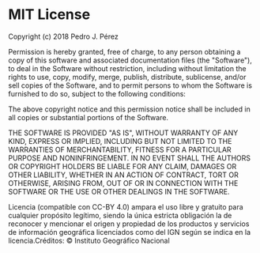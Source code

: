 # MIT License

Copyright (c) 2018 Pedro J. Pérez

Permission is hereby granted, free of charge, to any person obtaining a copy
of this software and associated documentation files (the "Software"), to deal
in the Software without restriction, including without limitation the rights
to use, copy, modify, merge, publish, distribute, sublicense, and/or sell
copies of the Software, and to permit persons to whom the Software is
furnished to do so, subject to the following conditions:

The above copyright notice and this permission notice shall be included in all
copies or substantial portions of the Software.

THE SOFTWARE IS PROVIDED "AS IS", WITHOUT WARRANTY OF ANY KIND, EXPRESS OR
IMPLIED, INCLUDING BUT NOT LIMITED TO THE WARRANTIES OF MERCHANTABILITY,
FITNESS FOR A PARTICULAR PURPOSE AND NONINFRINGEMENT. IN NO EVENT SHALL THE
AUTHORS OR COPYRIGHT HOLDERS BE LIABLE FOR ANY CLAIM, DAMAGES OR OTHER
LIABILITY, WHETHER IN AN ACTION OF CONTRACT, TORT OR OTHERWISE, ARISING FROM,
OUT OF OR IN CONNECTION WITH THE SOFTWARE OR THE USE OR OTHER DEALINGS IN THE
SOFTWARE.


Licencia (compatible con CC-BY 4.0) ampara el uso libre y gratuito para cualquier propósito legítimo,
siendo la única estricta obligación la de reconocer y mencionar el origen y propiedad de los productos y servicios de información geográfica licenciados como del IGN según se indica en la licencia.Créditos: © Instituto Geográfico Nacional
